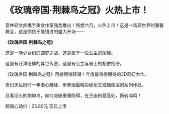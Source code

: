 # 《玫瑰帝国·荆棘鸟之冠》火热上市！

意林轻文库携手美女作家强势推出！畅想六月，火热上市！这是一场异世界的饕餮舞会，这是你绝不能错过的盛大开场—— 

**《玫瑰帝国·荆棘鸟之冠》**

这是一场少女们的圆梦之战，这是属于一位公主的荣耀。 

这里有汪洋恣肆的异世传说，这里有公主与骑士的相依相守。 

《玫瑰帝国·荆棘鸟之冠》再掀畅销狂潮！年度最值得期待的3D奇幻大作。 

奇幻天后历时一年潜心雕琢，步非烟最精彩绝伦又残酷催泪的系列作品。 

且看浴火的荆棘鸟，如何突破重重阻碍，在王座的最高处，婉转啼鸣！ 

超值心动价：25.80元 现已上市